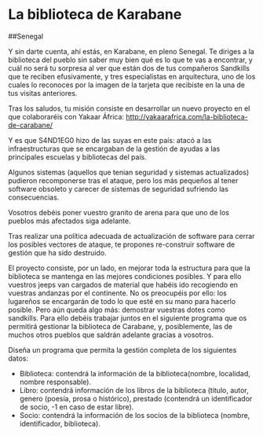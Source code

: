 # La biblioteca de Karabane
##Senegal

Y sin darte cuenta, ahí estás, en Karabane, en pleno Senegal. Te diriges a la biblioteca del pueblo sin saber muy bien qué es lo que te vas a encontrar, y cuál no será tu sorpresa al ver que están dos de tus compañeros Sandkills que te reciben efusivamente, y tres especialistas en arquitectura, uno de los cuales lo reconoces por la imagen de la tarjeta que recibiste en la una de tus visitas anteriores.

Tras los saludos, tu misión consiste en desarrollar un nuevo proyecto en el que colaboraréis con Yakaar África: http://yakaarafrica.com/la-biblioteca-de-carabane/

Y es que S4ND1EG0 hizo de las suyas en este país: atacó a las infraestructuras que se encargaban de la gestión de ayudas a las principales escuelas y bibliotecas del país.

Algunos sistemas (aquellos que tenian seguridad y sistemas actualizados) pudieron recomponerse tras el ataque, pero los más pequeños al tener software obsoleto y carecer de sistemas de seguridad sufriendo las consecuencias.

Vosotros debéis poner vuestro granito de arena para que uno de los pueblos más afectados siga adelante.

Tras realizar una política adecuada de actualización de software para cerrar los posibles vectores de ataque, te propones re-construir software de gestión que ha sido destruido.

El proyecto consiste, por un lado, en mejorar toda la estructura para que la biblioteca se mantenga en las mejores condiciones posibles. Y para ello vuestros jeeps van cargados de material que habéis ido recogiendo en vuestras andanzas por el continente. No os preocupéis por ello: los lugareños se encargarán de todo lo que esté en su mano para hacerlo posible. Pero aún queda algo más: demostrar vuestras dotes como sandkills. Para ello debéis trabajar juntos en el siguiente programa que os permitirá gestionar la biblioteca de Carabane, y, posiblemente, las de muchos otros pueblos que saldrán adelante gracias a vosotros.

Diseña un programa que permita la gestión completa de los siguientes datos:
- Biblioteca: contendrá la información de la biblioteca(nombre, localidad, nombre responsable).
- Libro: contendrá información de los libros de la biblioteca (titulo, autor, genero (poesía, prosa o histórico),
prestado (contendrá un identificador de socio, -1 en caso de estar libre).
- Socio: contendrá la información de los socios de la biblioteca (nombre, identificador, biblioteca).
